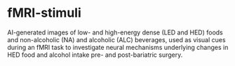 # fMRI-stimuli
AI-generated images of low- and high-energy dense (LED and HED) foods and non-alcoholic (NA) and alcoholic (ALC) beverages, used as visual cues during an fMRI task to investigate neural mechanisms underlying changes in HED food and alcohol intake pre- and post-bariatric surgery.
